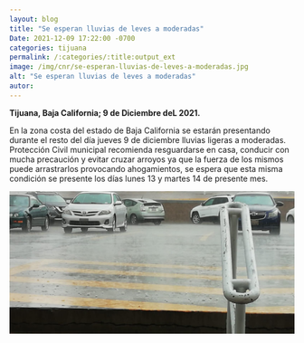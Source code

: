 ```yaml
---
layout: blog
title: "Se esperan lluvias de leves a moderadas"
Date: 2021-12-09 17:22:00 -0700
categories: tijuana
permalink: /:categories/:title:output_ext
image: /img/cnr/se-esperan-lluvias-de-leves-a-moderadas.jpg
alt: "Se esperan lluvias de leves a moderadas"
autor:
---
```


**Tijuana, Baja California; 9 de Diciembre deL 2021.** 


En la zona costa del estado de Baja California se estarán presentando durante el resto del día jueves 9 de diciembre lluvias ligeras a moderadas. 
Protección Civil municipal recomienda resguardarse en casa, conducir con mucha precaución y evitar cruzar arroyos ya que la fuerza de los mismos puede arrastrarlos provocando ahogamientos, se espera que esta misma condición se presente los días lunes 13 y martes 14 de presente mes.

<div id="carouselExampleSlidesOnly" class="carousel slide" data-ride="carousel">
  <div class="carousel-inner">
    <div class="carousel-item active">
       <img class="d-block w-100" src="/img/cnr/se-esperan-lluvias-de-leves-a-moderadas.jpg" loading="lazy"  alt="Se esperan lluvias de leves a moderadas">
    </div>
  </div>
</div> 